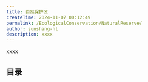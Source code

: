 ```yaml
---
title: 自然保护区
createTime: 2024-11-07 00:12:49
permalink: /EcologicalConservation/NaturalReserve/
author: sunshang-hl
description: xxxx
---
```


xxxx

## 目录
